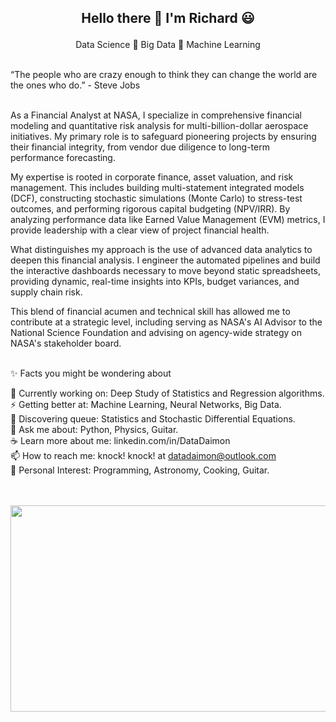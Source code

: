 <h2> <p align="center"> Hello there 👋 I'm Richard 😃 </h2>
                                   
<p align="center">    
  Data Science 🌱 Big Data 🌱 Machine Learning
</p>
   
<br>
“The people who are crazy enough to think they can change the world are the ones who do.” - Steve Jobs<br><br>

As a Financial Analyst at NASA, I specialize in comprehensive financial modeling and quantitative risk analysis for multi-billion-dollar aerospace initiatives. My primary role is to safeguard pioneering projects by ensuring their financial integrity, from vendor due diligence to long-term performance forecasting.<br>

My expertise is rooted in corporate finance, asset valuation, and risk management. This includes building multi-statement integrated models (DCF), constructing stochastic simulations (Monte Carlo) to stress-test outcomes, and performing rigorous capital budgeting (NPV/IRR). By analyzing performance data like Earned Value Management (EVM) metrics, I provide leadership with a clear view of project financial health. <br>

What distinguishes my approach is the use of advanced data analytics to deepen this financial analysis. I engineer the automated pipelines and build the interactive dashboards necessary to move beyond static spreadsheets, providing dynamic, real-time insights into KPIs, budget variances, and supply chain risk.<br>

This blend of financial acumen and technical skill has allowed me to contribute at a strategic level, including serving as NASA's AI Advisor to the National Science Foundation and advising on agency-wide strategy on NASA's stakeholder board. <br><br>   


✨ Facts you might be wondering about <br>      

🔭 Currently working on: Deep Study of Statistics and Regression algorithms. <br> 
⚡ Getting better at: Machine Learning, Neural Networks, Big Data. <br>
🌱 Discovering queue: Statistics and Stochastic Differential Equations. <br>
💬 Ask me about: Python, Physics, Guitar. <br>
☕ Learn more about me: linkedin.com/in/DataDaimon<br>
📫 How to reach me: knock! knock! at datadaimon@outlook.com <br>
💜 Personal Interest: Programming, Astronomy, Cooking, Guitar. <br><br><br>

<p align="center">
  <img width="620" height="330" src="https://i.pinimg.com/736x/6c/b8/31/6cb83132a48d7d924c601d52689b254a--cool-gadgets-super.jpg">
</p><br><br>

<!--
**RickOrTreat/RickOrTreat** is a ✨ _special_ ✨ repository because its `README.md` (this file) appears on your GitHub profile.

Here are some ideas to get you started:

- 🔭 I’m currently working on ...
- 🌱 I’m currently learning ...
- 👯 I’m looking to collaborate on ...
- 🤔 I’m looking for help with ...
- 💬 Ask me about ...
- 📫 How to reach me: ...
- 😄 Pronouns: ...
- ⚡ Fun fact: ...
-->
